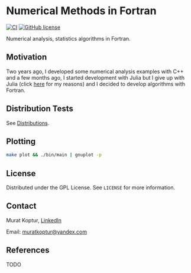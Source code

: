 # Numerical Methods in Fortran

[![CI](https://github.com/mrtkp9993/Numerical-Methods-in-Fortran/actions/workflows/main.yml/badge.svg)](https://github.com/mrtkp9993/Numerical-Methods-in-Fortran/actions/workflows/main.yml) [![GitHub license](https://img.shields.io/github/license/mrtkp9993/Numerical-Methods-in-Fortran)](https://github.com/mrtkp9993/Numerical-Methods-in-Fortran/blob/main/LICENSE) 

Numerical analysis, statistics algorithms in Fortran.

## Motivation

Two years ago, I developed some numerical analysis examples with C++ and a few months ago, I started development with Julia but I give up with Julia (click [here](https://github.com/mrtkp9993/NumericalAlgorithms.jl/blob/main/README.md) for my reasons) and I decided to develop algorithms with Fortran.

## Distribution Tests

See [Distributions](Distributions.md).

## Plotting

```bash
make plot && ./bin/main | gnuplot -p
```

## License

Distributed under the GPL License. See ```LICENSE``` for more information.

## Contact

Murat Koptur, [LinkedIn](https://www.linkedin.com/in/muratkoptur/)

Email: [muratkoptur@yandex.com](mailto:muratkoptur@yandex.com?subject=NumericalFortran)

## References

TODO




